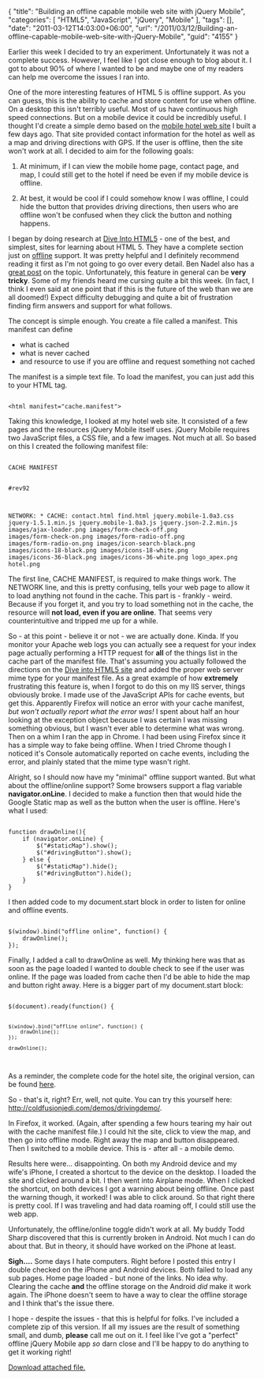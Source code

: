 {
	"title": "Building an offline capable mobile web site with jQuery Mobile",
	"categories": [
		"HTML5",
		"JavaScript",
		"jQuery",
		"Mobile"
	],
	"tags": [],
	"date": "2011-03-12T14:03:00+06:00",
	"url": "/2011/03/12/Building-an-offline-capable-mobile-web-site-with-jQuery-Mobile",
	"guid": "4155"
}

Earlier this week I decided to try an experiment. Unfortunately it was not a complete success. However, I feel like I got close enough to blog about it. I got to about 90% of where I wanted to be and maybe one of my readers can help me overcome the issues I ran into.

<p>

One of the more interesting features of HTML 5 is offline support. As you can guess, this is the ability to cache and store content for use when offline. On a desktop this isn't terribly useful. Most of us have continuous high speed connections. But on a mobile device it could be incredibly useful. I thought I'd create a simple demo based on the <a href="http://www.raymondcamden.com/index.cfm/2011/3/9/Adding-driving-directions-to-a-jQuery-Mobile-web-site">mobile hotel web site</a> I built a few days ago. That site provided contact information for the hotel as well as a map and driving directions with GPS. If the user is offline, then the site won't work at all. I decided to aim for the following goals:
<!--more-->
<p>

1) At minimum, if I can view the mobile home page, contact page, and map, I could still get to the hotel if need be even if my mobile device is offline. 

<p>

2) At best, it would be cool if I could somehow know I was offline, I could hide the button that provides driving directions, then users who are offline won't be confused when they click the button and nothing happens. 

<p>

I began by doing research at <a href="http://diveintohtml5.org">Dive Into HTML5</a> - one of the best, and simplest, sites for learning about HTML 5. They have a complete section just on <a href="http://diveintohtml5.org/offline.html">offline</a> support. It was pretty helpful and I definitely recommend reading it first as I'm not going to go over every detail. Ben Nadel also has a <a href="http://www.bennadel.com/blog/1944-Experimenting-With-HTML5-s-Cache-Manifest-For-Offline-Web-Applications.htm">great post</a> on the topic. Unfortunately, this feature in general can be <b>very tricky</b>. Some of my friends heard me cursing quite a bit this week. (In fact, I think I even said at one point that if this is the future of the web than we are all doomed!) Expect difficulty debugging and quite a bit of frustration finding firm answers and support for what follows. 

<p>

The concept is simple enough. You create a file called a manifest. This manifest can define 

<p>

<ul>
<li>what is cached
<li>what is never cached
<li>and resource to use if you are offline and request something not cached
</ul>

<p>

The manifest is a simple text file. To load the manifest, you can just add this to your HTML tag.

<p>

<code>
&lt;html manifest="cache.manifest"&gt; 
</code>

<p>

Taking this knowledge, I looked at my hotel web site. It consisted of a few pages and the resources jQuery Mobile itself uses. jQuery Mobile requires two JavaScript files, a CSS file, and a few images. Not much at all. So based on this I created the following manifest file:

<p>

<code>
CACHE MANIFEST

#rev92

NETWORK:
*
CACHE:
contact.html
find.html
jquery.mobile-1.0a3.css
jquery-1.5.1.min.js
jquery.mobile-1.0a3.js
jquery.json-2.2.min.js
images/ajax-loader.png
images/form-check-off.png
images/form-check-on.png
images/form-radio-off.png
images/form-radio-on.png
images/icon-search-black.png
images/icons-18-black.png
images/icons-18-white.png
images/icons-36-black.png
images/icons-36-white.png
logo_apex.png
hotel.png
</code>

<p>

The first line, CACHE MANIFEST, is required to make things work. The NETWORK line, and this is pretty confusing, tells your web page to allow it to load anything not found in the cache. This part is - frankly - weird. Because if you forget it, and you try to load something not in the cache, the resource will <b>not load, even if you are online</b>. That seems very counterintuitive and tripped me up for a while. 

<p>

So - at this point - believe it or not - we are actually done. Kinda. If you monitor your Apache web logs you can actually see a request for your index page actually performing a HTTP request for <b>all</b> of the things list in the cache part of the manifest file. That's assuming you actually followed the directions on the <a href="http://diveintohtml5.org/offline.html">Dive into HTML5 site</a> and added the proper web server mime type for your manifest file. As a great example of how <b>extremely</b> frustrating this feature is, when I forgot to do this on my IIS server, things obviously broke. I made use of the JavaScript APIs for cache events, but get this. Apparently Firefox will notice an error with your cache manifest, <i>but won't actually report what the error was!</i> I spent about half an hour looking at the exception object because I was certain I was missing something obvious, but I wasn't ever able to determine what was wrong. Then on a whim I ran the app in Chrome. I had been using Firefox since it has a simple way to fake being offline. When I tried Chrome though I noticed it's Console automatically reported on cache events, including the error, and plainly stated that the mime type wasn't right. 

<p>

Alright, so I should now have my "minimal" offline support wanted. But what about the offline/online support? Some browsers support a flag variable <b>navigator.onLine</b>. I decided to make a function then that would hide the Google Static map as well as the button when the user is offline. Here's what I used:

<p>

<code>
function drawOnline(){
	if (navigator.onLine) {
		$("#staticMap").show();
		$("#drivingButton").show();
	} else {
		$("#staticMap").hide();
		$("#drivingButton").hide();		
	}
}
</code>

<p>

I then added code to my document.start block in order to listen for online and offline events.

<p>

<code>
$(window).bind("offline online", function() {
	drawOnline();
});
</code>

<p>

Finally, I added a call to drawOnline as well. My thinking here was that as soon as the page loaded I wanted to double check to see if the user was online. If the page was loaded from cache then I'd be able to hide the map and button right away. Here is a bigger part of my document.start block:

<p>

<code>
$(document).ready(function() {

	$(window).bind("offline online", function() {
		drawOnline();
	});

	drawOnline();	
</code>

<p>

As a reminder, the complete code for the hotel site, the original version, can be found <a href="http://www.coldfusionjedi.com/index.cfm/2011/3/9/Adding-driving-directions-to-a-jQuery-Mobile-web-site">here</a>. 

<p>

So - that's it, right? Err, well, not quite. You can try this yourself here: <a href="http://coldfusionjedi.com/demos/drivingdemo/">http://coldfusionjedi.com/demos/drivingdemo/</a>. 

<p>

In Firefox, it worked. (Again, after spending a few hours tearing my hair out with the cache manifest file.) I could hit the site, click to view the map, and then go into offline mode. Right away the map and button disappeared. Then I switched to a mobile device. This is - after all - a mobile demo. 

<p>

Results here were... disappointing. On both my Android device and my wife's iPhone, I created a shortcut to the device on the desktop. I loaded the site and clicked around a bit. I then went into Airplane mode. When I clicked the shortcut, on both devices I got a warning about being offline. Once past the warning though, it worked! I was able to click around. So that right there is pretty cool. If I was traveling and had data roaming off, I could still use the web app. 

<p>

Unfortunately, the offline/online toggle didn't work at all. My buddy Todd Sharp discovered that this is currently broken in Android. Not much I can do about that. But in theory, it should have worked on the iPhone at least. 

<p>

<b>Sigh....</b> Some days I hate computers. Right before I posted this entry I double checked on the iPhone and Android devices. Both failed to load any sub pages. Home page loaded - but none of the links. No idea why. Clearing the cache <b>and</b> the offline storage on the Android <i>did</i> make it work again. The iPhone doesn't seem to have a way to clear the offline storage and I think that's the issue there. 

<p>

I hope - despite the issues - that this is helpful for folks. I've included a complete zip of this version. If all my issues are the result of something small, and dumb, <b>please</b> call me out on it. I feel like I've got a "perfect" offline jQuery Mobile app <i>so</i> darn close and I'll be happy to do anything to get it working right!<p><a href='enclosures/C%3A%5Chosts%5C2009%2Ecoldfusionjedi%2Ecom%5Cenclosures%2Fdrivingdemo1%2Ezip'>Download attached file.</a></p>